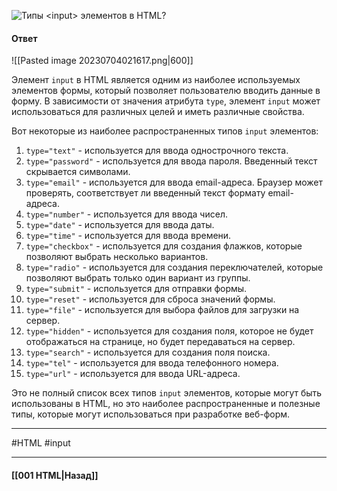 ![Типы `<input>` элементов в HTML?](https://youtu.be/CjdCxxqObaM?t=87)

#### Ответ

![[Pasted image 20230704021617.png|600]]

Элемент `input` в HTML является одним из наиболее используемых элементов формы, который позволяет пользователю вводить данные в форму. В зависимости от значения атрибута `type`, элемент `input` может использоваться для различных целей и иметь различные свойства.

Вот некоторые из наиболее распространенных типов `input` элементов:

1. `type="text"` - используется для ввода однострочного текста.
2. `type="password"` - используется для ввода пароля. Введенный текст скрывается символами.
3. `type="email"` - используется для ввода email-адреса. Браузер может проверять, соответствует ли введенный текст формату email-адреса.
4. `type="number"` - используется для ввода чисел.
5. `type="date"` - используется для ввода даты.
6. `type="time"` - используется для ввода времени.
7. `type="checkbox"` - используется для создания флажков, которые позволяют выбрать несколько вариантов.
8. `type="radio"` - используется для создания переключателей, которые позволяют выбрать только один вариант из группы.
9. `type="submit"` - используется для отправки формы.
10. `type="reset"` - используется для сброса значений формы.
11. `type="file"` - используется для выбора файлов для загрузки на сервер.
12. `type="hidden"` - используется для создания поля, которое не будет отображаться на странице, но будет передаваться на сервер.
13. `type="search"` - используется для создания поля поиска.
14. `type="tel"` - используется для ввода телефонного номера.
15. `type="url"` - используется для ввода URL-адреса.

Это не полный список всех типов `input` элементов, которые могут быть использованы в HTML, но это наиболее распространенные и полезные типы, которые могут использоваться при разработке веб-форм.


___
#HTML #input 

___

#### [[001 HTML|Назад]]